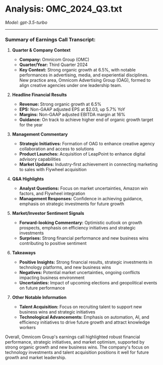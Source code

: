 # Analysis: OMC_2024_Q3.txt

*Model: gpt-3.5-turbo*

---

### Summary of Earnings Call Transcript:

1. **Quarter & Company Context**
   - **Company:** Omnicom Group (OMC)
   - **Quarter/Year:** Third Quarter 2024
   - **Key Context:** Strong organic growth at 6.5%, with notable performances in advertising, media, and experiential disciplines. New practice area, Omnicom Advertising Group (OAG), formed to align creative agencies under one leadership team.

2. **Headline Financial Results**
   - **Revenue:** Strong organic growth at 6.5%
   - **EPS:** Non-GAAP adjusted EPS at $2.03, up 5.7% YoY
   - **Margins:** Non-GAAP adjusted EBITDA margin at 16%
   - **Guidance:** On track to achieve higher end of organic growth target for the year

3. **Management Commentary**
   - **Strategic Initiatives:** Formation of OAG to enhance creative agency collaboration and access to solutions
   - **Product Launches:** Acquisition of LeapPoint to enhance digital advisory capabilities
   - **Market Updates:** Industry-first achievement in connecting marketing to sales with Flywheel acquisition

4. **Q&A Highlights**
   - **Analyst Questions:** Focus on market uncertainties, Amazon win factors, and Flywheel integration
   - **Management Responses:** Confidence in achieving guidance, emphasis on strategic investments for future growth

5. **Market/Investor Sentiment Signals**
   - **Forward-looking Commentary:** Optimistic outlook on growth prospects, emphasis on efficiency initiatives and strategic investments
   - **Surprises:** Strong financial performance and new business wins contributing to positive sentiment

6. **Takeaways**
   - **Positive Insights:** Strong financial results, strategic investments in technology platforms, and new business wins
   - **Negatives:** Potential market uncertainties, ongoing conflicts impacting business environment
   - **Uncertainties:** Impact of upcoming elections and geopolitical events on future performance

7. **Other Notable Information**
   - **Talent Acquisition:** Focus on recruiting talent to support new business wins and strategic initiatives
   - **Technological Advancements:** Emphasis on automation, AI, and efficiency initiatives to drive future growth and attract knowledge workers

Overall, Omnicom Group's earnings call highlighted robust financial performance, strategic initiatives, and market optimism, supported by strong organic growth and new business wins. The company's focus on technology investments and talent acquisition positions it well for future growth and market leadership.